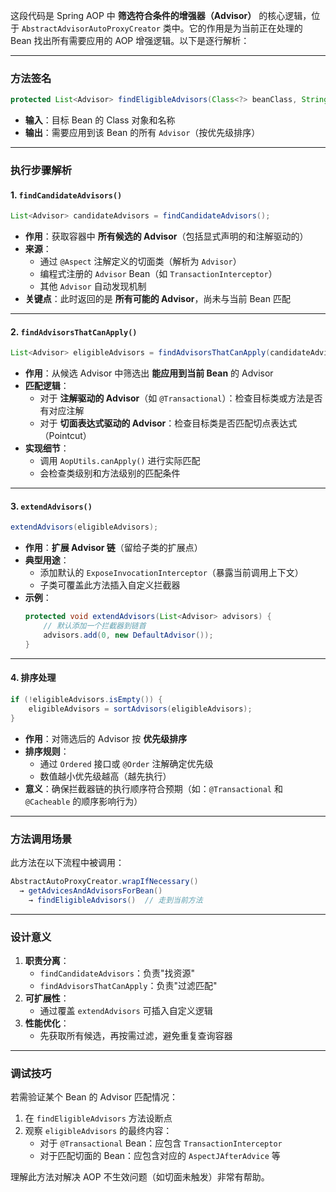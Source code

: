 这段代码是 Spring AOP 中 **筛选符合条件的增强器（Advisor）** 的核心逻辑，位于 `AbstractAdvisorAutoProxyCreator` 类中。它的作用是为当前正在处理的 Bean 找出所有需要应用的 AOP 增强逻辑。以下是逐行解析：

---

### 方法签名

```java
protected List<Advisor> findEligibleAdvisors(Class<?> beanClass, String beanName)
```

- **输入**：目标 Bean 的 Class 对象和名称
- **输出**：需要应用到该 Bean 的所有 `Advisor`（按优先级排序）

---

### 执行步骤解析

#### 1. `findCandidateAdvisors()`

```java
List<Advisor> candidateAdvisors = findCandidateAdvisors();
```

- **作用**：获取容器中 **所有候选的 Advisor**（包括显式声明的和注解驱动的）
- **来源**：
  - 通过 `@Aspect` 注解定义的切面类（解析为 `Advisor`）
  - 编程式注册的 `Advisor` Bean（如 `TransactionInterceptor`）
  - 其他 `Advisor` 自动发现机制
- **关键点**：此时返回的是 **所有可能的 Advisor**，尚未与当前 Bean 匹配

---

#### 2. `findAdvisorsThatCanApply()`

```java
List<Advisor> eligibleAdvisors = findAdvisorsThatCanApply(candidateAdvisors, beanClass, beanName);
```

- **作用**：从候选 Advisor 中筛选出 **能应用到当前 Bean** 的 Advisor
- **匹配逻辑**：
  - 对于 **注解驱动的 Advisor**（如 `@Transactional`）：检查目标类或方法是否有对应注解
  - 对于 **切面表达式驱动的 Advisor**：检查目标类是否匹配切点表达式（Pointcut）
- **实现细节**：
  - 调用 `AopUtils.canApply()` 进行实际匹配
  - 会检查类级别和方法级别的匹配条件

---

#### 3. `extendAdvisors()`

```java
extendAdvisors(eligibleAdvisors);
```

- **作用**：**扩展 Advisor 链**（留给子类的扩展点）
- **典型用途**：
  - 添加默认的 `ExposeInvocationInterceptor`（暴露当前调用上下文）
  - 子类可覆盖此方法插入自定义拦截器
- **示例**：
  ```java
  protected void extendAdvisors(List<Advisor> advisors) {
      // 默认添加一个拦截器到链首
      advisors.add(0, new DefaultAdvisor());
  }
  ```

---

#### 4. 排序处理

```java
if (!eligibleAdvisors.isEmpty()) {
    eligibleAdvisors = sortAdvisors(eligibleAdvisors);
}
```

- **作用**：对筛选后的 Advisor 按 **优先级排序**
- **排序规则**：
  - 通过 `Ordered` 接口或 `@Order` 注解确定优先级
  - 数值越小优先级越高（越先执行）
- **意义**：确保拦截器链的执行顺序符合预期（如：`@Transactional` 和 `@Cacheable` 的顺序影响行为）

---

### 方法调用场景

此方法在以下流程中被调用：

```java
AbstractAutoProxyCreator.wrapIfNecessary()
  → getAdvicesAndAdvisorsForBean()
    → findEligibleAdvisors()  // 走到当前方法
```

---

### 设计意义

1. **职责分离**：
   - `findCandidateAdvisors`：负责"找资源"
   - `findAdvisorsThatCanApply`：负责"过滤匹配"
2. **可扩展性**：
   - 通过覆盖 `extendAdvisors` 可插入自定义逻辑
3. **性能优化**：
   - 先获取所有候选，再按需过滤，避免重复查询容器

---

### 调试技巧

若需验证某个 Bean 的 Advisor 匹配情况：

1. 在 `findEligibleAdvisors` 方法设断点
2. 观察 `eligibleAdvisors` 的最终内容：
   - 对于 `@Transactional` Bean：应包含 `TransactionInterceptor`
   - 对于匹配切面的 Bean：应包含对应的 `AspectJAfterAdvice` 等

理解此方法对解决 AOP 不生效问题（如切面未触发）非常有帮助。
